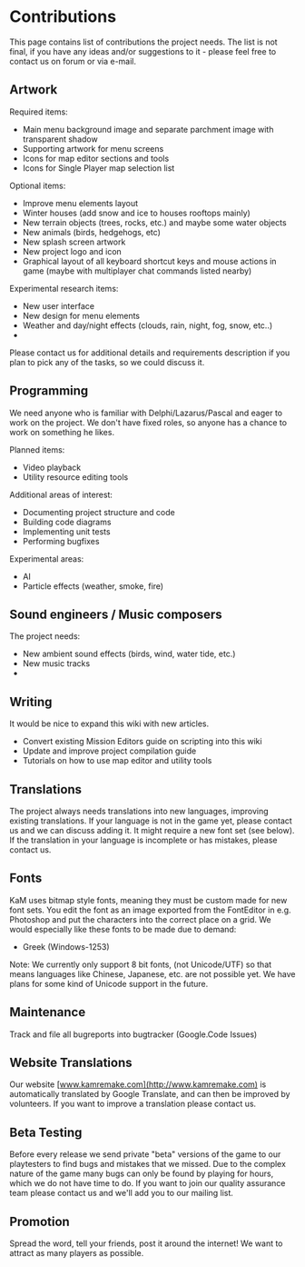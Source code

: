 # Contributions #

This page contains list of contributions the project needs. The list is not final, if you have any ideas and/or suggestions to it - please feel free to contact us on forum or via e-mail.


## Artwork ##

Required items:
  * Main menu background image and separate parchment image with transparent shadow
  * Supporting artwork for menu screens
  * Icons for map editor sections and tools
  * Icons for Single Player map selection list

Optional items:
  * Improve menu elements layout
  * Winter houses (add snow and ice to houses rooftops mainly)
  * New terrain objects (trees, rocks, etc.) and maybe some water objects
  * New animals (birds, hedgehogs, etc)
  * New splash screen artwork
  * New project logo and icon
  * Graphical layout of all keyboard shortcut keys and mouse actions in game (maybe with multiplayer chat commands listed nearby)

Experimental research items:
  * New user interface
  * New design for menu elements
  * Weather and day/night effects (clouds, rain, night, fog, snow, etc..)
  * 

Please contact us for additional details and requirements description if you plan to pick any of the tasks, so we could discuss it.


## Programming ##

We need anyone who is familiar with Delphi/Lazarus/Pascal and eager to work on the project. We don't have fixed roles, so anyone has a chance to work on something he likes.

Planned items:
  * Video playback
  * Utility resource editing tools

Additional areas of interest:
  * Documenting project structure and code
  * Building code diagrams
  * Implementing unit tests
  * Performing bugfixes

Experimental areas:
  * AI
  * Particle effects (weather, smoke, fire)


## Sound engineers / Music composers ##

The project needs:
  * New ambient sound effects (birds, wind, water tide, etc.)
  * New music tracks
  * 

## Writing ##

It would be nice to expand this wiki with new articles.

  * Convert existing Mission Editors guide on scripting into this wiki
  * Update and improve project compilation guide
  * Tutorials on how to use map editor and utility tools

## Translations ##

The project always needs translations into new languages, improving existing translations. If your language is not in the game yet, please contact us and we can discuss adding it. It might require a new font set (see below). If the translation in your language is incomplete or has mistakes, please contact us.

## Fonts ##

KaM uses bitmap style fonts, meaning they must be custom made for new font sets. You edit the font as an image exported from the FontEditor in e.g. Photoshop and put the characters into the correct place on a grid.
We would especially like these fonts to be made due to demand:
  * Greek (Windows-1253)

Note: We currently only support 8 bit fonts, (not Unicode/UTF) so that means languages like Chinese, Japanese, etc. are not possible yet. We have plans for some kind of Unicode support in the future.

## Maintenance ##

Track and file all bugreports into bugtracker (Google.Code Issues)

## Website Translations ##

Our website [www.kamremake.com](http://www.kamremake.com) is automatically translated by Google Translate, and can then be improved by volunteers. If you want to improve a translation please contact us.

## Beta Testing ##

Before every release we send private "beta" versions of the game to our playtesters to find bugs and mistakes that we missed. Due to the complex nature of the game many bugs can only be found by playing for hours, which we do not have time to do. If you want to join our quality assurance team please contact us and we'll add you to our mailing list.

## Promotion ##

Spread the word, tell your friends, post it around the internet! We want to attract as many players as possible.